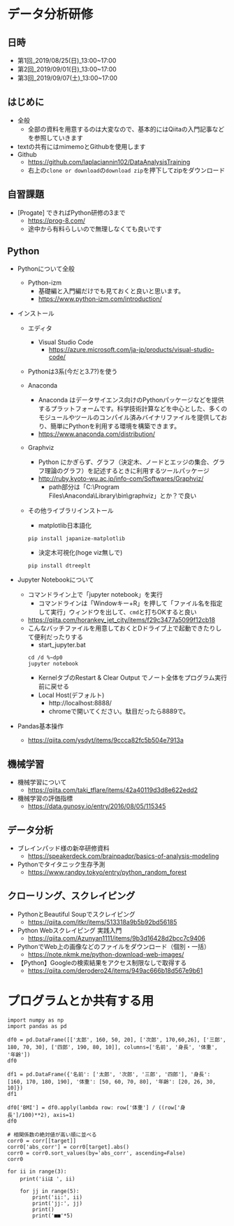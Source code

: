 # データ分析研修
## 日時
- 第1回_2019/08/25(日)_13:00~17:00
- 第2回_2019/09/01(日)_13:00~17:00
- 第3回_2019/09/07(土)_13:00~17:00

## はじめに
- 全般
  - 全部の資料を用意するのは大変なので、基本的にはQiitaの入門記事などを参照していきます
- textの共有にはmimemoとGithubを使用します
- Github
    - https://github.com/laplaciannin102/DataAnalysisTraining
    - 右上の```clone or download```の```download zip```を押下してzipをダウンロード

## 自習課題
- [Progate] できればPython研修の3まで
  - https://prog-8.com/
  - 途中から有料らしいので無理しなくても良いです

## Python
- Pythonについて全般
  - Python-izm
    - 基礎編と入門編だけでも見ておくと良いと思います。
    - https://www.python-izm.com/introduction/

- インストール
  - エディタ
    - Visual Studio Code
      - https://azure.microsoft.com/ja-jp/products/visual-studio-code/
  - Pythonは3系(今だと3.7?)を使う
  - Anaconda
    - Anaconda はデータサイエンス向けのPythonパッケージなどを提供するプラットフォームです。科学技術計算などを中心とした、多くのモジュールやツールのコンパイル済みバイナリファイルを提供しており、簡単にPythonを利用する環境を構築できます。
    - https://www.anaconda.com/distribution/
  - Graphviz
    - Python にかぎらず、グラフ（決定木、ノードとエッジの集合、グラフ理論のグラフ）を記述するときに利用するツールパッケージ
    - http://ruby.kyoto-wu.ac.jp/info-com/Softwares/Graphviz/
      - path部分は「C:\Program Files\Anaconda\Library\bin\graphviz」とか？で良い

  - その他ライブラリインストール
    - matplotlib日本語化
    ```
    pip install japanize-matplotlib
    ```

    - 決定木可視化(hoge viz無しで)
    ```
    pip install dtreeplt
    ```

- Jupyter Notebookについて
  - コマンドライン上で「jupyter notebook」を実行
    - コマンドラインは「Windowキー+R」を押して「ファイル名を指定して実行」ウィンドウを出して、```cmd```と打ちOKすると良い
  - https://qiita.com/horankey_jet_city/items/f29c3477a5099f12cb18
  - こんなバッチファイルを用意しておくとDドライブ上で起動できたりして便利だったりする
    - start_jupyter.bat
    ```
    cd /d %~dp0
    jupyter notebook
    ```
    - KernelタブのRestart & Clear Output でノート全体をプログラム実行前に戻せる
    - Local Host(デフォルト)
      - http://localhost:8888/
      - chromeで開いてください。駄目だったら8889で。

- Pandas基本操作
  - https://qiita.com/ysdyt/items/9ccca82fc5b504e7913a

## 機械学習
- 機械学習について
  - https://qiita.com/taki_tflare/items/42a40119d3d8e622edd2
- 機械学習の評価指標
  - https://data.gunosy.io/entry/2016/08/05/115345

## データ分析
- ブレインパッド様の新卒研修資料
  - https://speakerdeck.com/brainpadpr/basics-of-analysis-modeling
- Pythonでタイタニック生存予測
  - https://www.randpy.tokyo/entry/python_random_forest

## クローリング、スクレイピング
- PythonとBeautiful Soupでスクレイピング
  - https://qiita.com/itkr/items/513318a9b5b92bd56185
- Python Webスクレイピング 実践入門
  - https://qiita.com/Azunyan1111/items/9b3d16428d2bcc7c9406
- PythonでWeb上の画像などのファイルをダウンロード（個別・一括）
  - https://note.nkmk.me/python-download-web-images/
- 【Python】Googleの検索結果をアクセス制限なしで取得する
  - https://qiita.com/derodero24/items/949ac666b18d567e9b61

# プログラムとか共有する用
```
import numpy as np
import pandas as pd
```
```
df0 = pd.DataFrame([['太郎', 160, 50, 20], ['次郎', 170,60,26], ['三郎', 180, 70, 30], ['四郎', 190, 80, 10]], columns=['名前', '身長', '体重', '年齢'])
df0
```
```
df1 = pd.DataFrame({'名前': ['太郎', '次郎', '三郎', '四郎'], '身長': [160, 170, 180, 190], '体重': [50, 60, 70, 80], '年齢': [20, 26, 30, 10]})
df1
```
```
df0['BMI'] = df0.apply(lambda row: row['体重'] / ((row['身長']/100)**2), axis=1)
df0
```
```
# 相関係数の絶対値が高い順に並べる
corr0 = corr[[target]]
corr0['abs_corr'] = corr0[target].abs()
corr0 = corr0.sort_values(by='abs_corr', ascending=False)
corr0
```

```
for ii in range(3):
    print('iiは ', ii)
    
    for jj in range(5):
        print('ii:', ii)
        print('jj:', jj)
        print()
        print('■■'*5)
```


